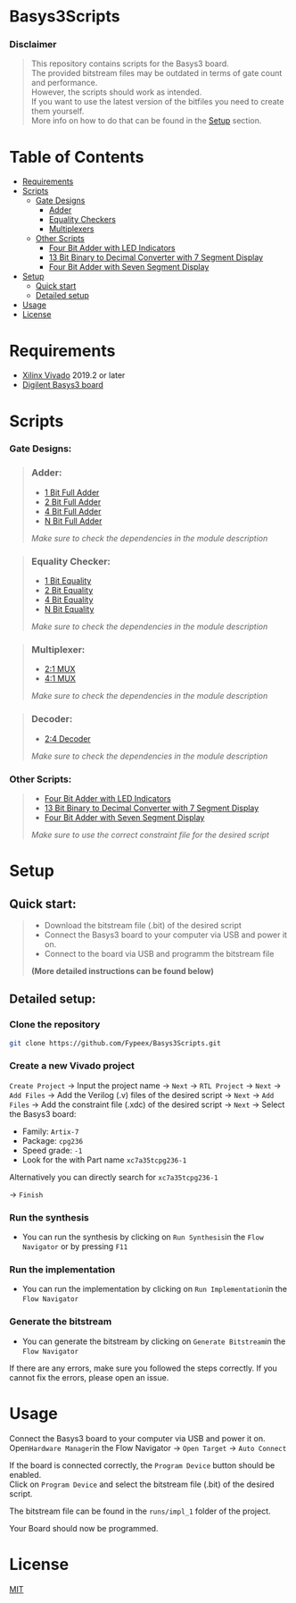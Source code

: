 # Basys3Scripts

### Disclaimer
> This repository contains scripts for the Basys3 board. <br>
> The provided bitstream files may be outdated in terms of gate count and performance. <br>
> However, the scripts should work as intended. <br>
> If you want to use the latest version of the bitfiles you need to create them yourself. <br>
> More info on how to do that can be found in the [Setup](#setup) section.

# Table of Contents
* [Requirements](#requirements)
* [Scripts](#scripts)
    * [Gate Designs](#gate-designs)
        * [Adder](#Adder)
        * [Equality Checkers](#equality-checkers)
        * [Multiplexers](#multiplexers)
    * [Other Scripts](#other-scripts)
       * [Four Bit Adder with LED Indicators](#other-scripts)
       * [13 Bit Binary to Decimal Converter with 7 Segment Display](#other-scripts)
       * [Four Bit Adder with Seven Segment Display](#other-scripts)
* [Setup](#setup)
    * [Quick start](#quick-start)
    * [Detailed setup](#detailed-setup)
* [Usage](#usage)
* [License](#license)

# Requirements
* [Xilinx Vivado](https://www.xilinx.com/products/design-tools/vivado.html) 2019.2 or later
* [Digilent Basys3 board](https://reference.digilentinc.com/reference/programmable-logic/basys-3/start)

# Scripts
### Gate Designs:
> ### Adder:
> * [1 Bit Full Adder](https://github.com/Fypeex/Basys3Scripts/blob/main/GateDesigns/Adder/oneBitAdder.v)
> * [2 Bit Full Adder](https://github.com/Fypeex/Basys3Scripts/blob/main/GateDesigns/Adder/twoBitAdder.v)
> * [4 Bit Full Adder](https://github.com/Fypeex/Basys3Scripts/blob/main/GateDesigns/Adder/fourBitAdder.v)
> * [N Bit Full Adder](https://github.com/Fypeex/Basys3Scripts/blob/main/GateDesigns/Adder/nBitAdder.v)
> 
> _Make sure to check the dependencies in the module description_

> ### Equality Checker:
> * [1 Bit Equality](https://github.com/Fypeex/Basys3Scripts/blob/main/GateDesigns/Equality/oneBitEquality.v)
> * [2 Bit Equality](https://github.com/Fypeex/Basys3Scripts/blob/main/GateDesigns/Equality/twoBitEquality.v)
> * [4 Bit Equality](https://github.com/Fypeex/Basys3Scripts/blob/main/GateDesigns/Equality/fourBitEquality.v)
> * [N Bit Equality](https://github.com/Fypeex/Basys3Scripts/blob/main/GateDesigns/Equality/nBitEquality.v)
>
> _Make sure to check the dependencies in the module description_

> ### Multiplexer:
> * [2:1 MUX](https://github.com/Fypeex/Basys3Scripts/blob/main/GateDesigns/MUX/twoOneMUX.v)
> * [4:1 MUX](https://github.com/Fypeex/Basys3Scripts/blob/main/GateDesigns/MUX/fourOneMUX.v)
>
> _Make sure to check the dependencies in the module description_

> ### Decoder:
> * [2:4 Decoder](https://github.com/Fypeex/Basys3Scripts/blob/main/GateDesigns/Decoder/twoFourDecoder.v)
>
> _Make sure to check the dependencies in the module description_

### Other Scripts:
> * [Four Bit Adder with LED Indicators](https://github.com/Fypeex/Basys3Scripts/tree/main/Scripts/4BitAdderLED)
> * [13 Bit Binary to Decimal Converter with 7 Segment Display](https://github.com/Fypeex/Basys3Scripts/tree/main/Scripts/BinaryToDecimalConverter)
> * [Four Bit Adder with Seven Segment Display](https://github.com/Fypeex/Basys3Scripts/tree/main/Scripts/4BitAdder7Segment)
>
> _Make sure to use the correct constraint file for the desired script_
# Setup
## Quick start: 
> * Download the bitstream file (.bit) of the desired script
> * Connect the Basys3 board to your computer via USB and power it on.
> * Connect to the board via USB and programm the bitstream file
>
> <b>(More detailed instructions can be found below)</b>

## Detailed setup:
### Clone the repository

```bash
git clone https://github.com/Fypeex/Basys3Scripts.git
```

### Create a new Vivado project
 `Create Project` → Input the project name → `Next` → `RTL Project` → 
 `Next` → `Add Files` → Add the Verilog (.v) files of the desired script → 
 `Next` → `Add Files` → Add the constraint file (.xdc) of the desired script →
 `Next` → Select the Basys3 board: <br>
 
 * Family: `Artix-7`
 * Package: `cpg236`
 * Speed grade: `-1`
 * Look for the with Part name `xc7a35tcpg236-1`
 
 Alternatively you can directly search for `xc7a35tcpg236-1`
 
 → `Finish`


### Run the synthesis
* You can run the synthesis by clicking on `Run Synthesis`in the `Flow Navigator` or by pressing `F11`
### Run the implementation
* You can run the implementation by clicking on `Run Implementation`in the `Flow Navigator`
### Generate the bitstream
* You can generate the bitstream by clicking on `Generate Bitstream`in the `Flow Navigator`

If there are any errors, make sure you followed the steps correctly.
If you cannot fix the errors, please open an issue.

# Usage

 Connect the Basys3 board to your computer via USB and power it on. <br>
 Open`Hardware Manager`in the Flow Navigator →
 `Open Target` → `Auto Connect` <br>
 
 If the board is connected correctly, the `Program Device` button should be enabled. <br>
 Click on `Program Device` and select the bitstream file (.bit) of the desired script. <br>
 
 The bitstream file can be found in the `runs/impl_1` folder of the project. <br>
 
 Your Board should now be programmed.


# License
[MIT](https://github.com/Fypeex/Basys3Scripts/blob/main/LICENSE)


